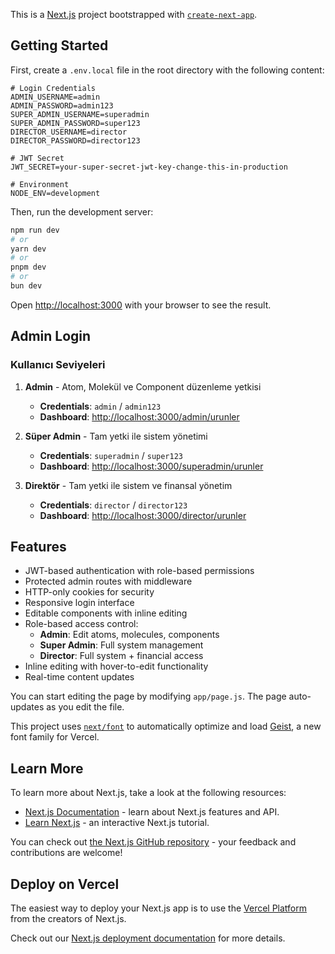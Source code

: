 This is a [Next.js](https://nextjs.org) project bootstrapped with [`create-next-app`](https://github.com/vercel/next.js/tree/canary/packages/create-next.js/tree/canary/packages/create-next-app).

## Getting Started

First, create a `.env.local` file in the root directory with the following content:

```env
# Login Credentials
ADMIN_USERNAME=admin
ADMIN_PASSWORD=admin123
SUPER_ADMIN_USERNAME=superadmin
SUPER_ADMIN_PASSWORD=super123
DIRECTOR_USERNAME=director
DIRECTOR_PASSWORD=director123

# JWT Secret
JWT_SECRET=your-super-secret-jwt-key-change-this-in-production

# Environment
NODE_ENV=development
```

Then, run the development server:

```bash
npm run dev
# or
yarn dev
# or
pnpm dev
# or
bun dev
```

Open [http://localhost:3000](http://localhost:3000) with your browser to see the result.

## Admin Login

### Kullanıcı Seviyeleri

1. **Admin** - Atom, Molekül ve Component düzenleme yetkisi

   - **Credentials**: `admin` / `admin123`
   - **Dashboard**: [http://localhost:3000/admin/urunler](http://localhost:3000/admin/urunler)

2. **Süper Admin** - Tam yetki ile sistem yönetimi

   - **Credentials**: `superadmin` / `super123`
   - **Dashboard**: [http://localhost:3000/superadmin/urunler](http://localhost:3000/superadmin/urunler)

3. **Direktör** - Tam yetki ile sistem ve finansal yönetim
   - **Credentials**: `director` / `director123`
   - **Dashboard**: [http://localhost:3000/director/urunler](http://localhost:3000/director/urunler)

## Features

- JWT-based authentication with role-based permissions
- Protected admin routes with middleware
- HTTP-only cookies for security
- Responsive login interface
- Editable components with inline editing
- Role-based access control:
  - **Admin**: Edit atoms, molecules, components
  - **Super Admin**: Full system management
  - **Director**: Full system + financial access
- Inline editing with hover-to-edit functionality
- Real-time content updates

You can start editing the page by modifying `app/page.js`. The page auto-updates as you edit the file.

This project uses [`next/font`](https://nextjs.org/docs/app/building-your-application/optimizing/fonts) to automatically optimize and load [Geist](https://vercel.com/font), a new font family for Vercel.

## Learn More

To learn more about Next.js, take a look at the following resources:

- [Next.js Documentation](https://nextjs.org/docs) - learn about Next.js features and API.
- [Learn Next.js](https://nextjs.org/learn) - an interactive Next.js tutorial.

You can check out [the Next.js GitHub repository](https://github.com/vercel/next.js) - your feedback and contributions are welcome!

## Deploy on Vercel

The easiest way to deploy your Next.js app is to use the [Vercel Platform](https://vercel.com/new?utm_medium=default-template&filter=next.js&utm_source=create-next-app&utm_campaign=create-next-app-readme) from the creators of Next.js.

Check out our [Next.js deployment documentation](https://nextjs.org/docs/app/building-your-application/deploying) for more details.
